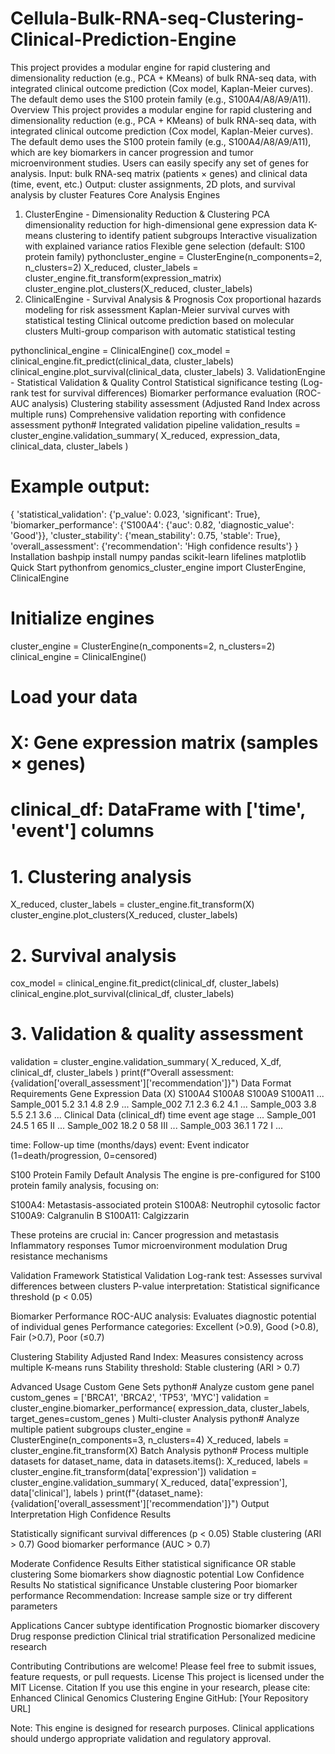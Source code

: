 # Cellula-Bulk-RNA-seq-Clustering-Clinical-Prediction-Engine
This project provides a modular engine for rapid clustering and dimensionality reduction (e.g., PCA + KMeans) of bulk RNA-seq data, with integrated clinical outcome prediction (Cox model, Kaplan-Meier curves).  The default demo uses the S100 protein family (e.g., S100A4/A8/A9/A11).
Overview
This project provides a modular engine for rapid clustering and dimensionality reduction (e.g., PCA + KMeans) of bulk RNA-seq data, with integrated clinical outcome prediction (Cox model, Kaplan-Meier curves).
The default demo uses the S100 protein family (e.g., S100A4/A8/A9/A11), which are key biomarkers in cancer progression and tumor microenvironment studies. Users can easily specify any set of genes for analysis.
Input: bulk RNA-seq matrix (patients × genes) and clinical data (time, event, etc.)
Output: cluster assignments, 2D plots, and survival analysis by cluster
Features
Core Analysis Engines
1. ClusterEngine - Dimensionality Reduction & Clustering
PCA dimensionality reduction for high-dimensional gene expression data
K-means clustering to identify patient subgroups
Interactive visualization with explained variance ratios
Flexible gene selection (default: S100 protein family)
pythoncluster_engine = ClusterEngine(n_components=2, n_clusters=2)
X_reduced, cluster_labels = cluster_engine.fit_transform(expression_matrix)
cluster_engine.plot_clusters(X_reduced, cluster_labels)
2. ClinicalEngine - Survival Analysis & Prognosis
Cox proportional hazards modeling for risk assessment
Kaplan-Meier survival curves with statistical testing
Clinical outcome prediction based on molecular clusters
Multi-group comparison with automatic statistical testing

pythonclinical_engine = ClinicalEngine()
cox_model = clinical_engine.fit_predict(clinical_data, cluster_labels)
clinical_engine.plot_survival(clinical_data, cluster_labels)
3. ValidationEngine - Statistical Validation & Quality Control
Statistical significance testing (Log-rank test for survival differences)
Biomarker performance evaluation (ROC-AUC analysis)
Clustering stability assessment (Adjusted Rand Index across multiple runs)
Comprehensive validation reporting with confidence assessment
python# Integrated validation pipeline
validation_results = cluster_engine.validation_summary(
    X_reduced, expression_data, clinical_data, cluster_labels
)

# Example output:
{
    'statistical_validation': {'p_value': 0.023, 'significant': True},
    'biomarker_performance': {'S100A4': {'auc': 0.82, 'diagnostic_value': 'Good'}},
    'cluster_stability': {'mean_stability': 0.75, 'stable': True},
    'overall_assessment': {'recommendation': 'High confidence results'}
}
Installation
bashpip install numpy pandas scikit-learn lifelines matplotlib
Quick Start
pythonfrom genomics_cluster_engine import ClusterEngine, ClinicalEngine

# Initialize engines
cluster_engine = ClusterEngine(n_components=2, n_clusters=2)
clinical_engine = ClinicalEngine()

# Load your data
# X: Gene expression matrix (samples × genes)
# clinical_df: DataFrame with ['time', 'event'] columns

# 1. Clustering analysis
X_reduced, cluster_labels = cluster_engine.fit_transform(X)
cluster_engine.plot_clusters(X_reduced, cluster_labels)

# 2. Survival analysis
cox_model = clinical_engine.fit_predict(clinical_df, cluster_labels)
clinical_engine.plot_survival(clinical_df, cluster_labels)

# 3. Validation & quality assessment
validation = cluster_engine.validation_summary(
    X_reduced, X_df, clinical_df, cluster_labels
)
print(f"Overall assessment: {validation['overall_assessment']['recommendation']}")
Data Format Requirements
Gene Expression Data (X)
      S100A4  S100A8  S100A9  S100A11  ...
Sample_001   5.2     3.1     4.8      2.9   ...
Sample_002   7.1     2.3     6.2      4.1   ...
Sample_003   3.8     5.5     2.1      3.6   ...
Clinical Data (clinical_df)
      time    event   age   stage  ...
Sample_001  24.5    1      65    II   ...
Sample_002  18.2    0      58    III  ...
Sample_003  36.1    1      72    I    ...

time: Follow-up time (months/days)
event: Event indicator (1=death/progression, 0=censored)

S100 Protein Family Default Analysis
The engine is pre-configured for S100 protein family analysis, focusing on:

S100A4: Metastasis-associated protein
S100A8: Neutrophil cytosolic factor
S100A9: Calgranulin B
S100A11: Calgizzarin

These proteins are crucial in:
Cancer progression and metastasis
Inflammatory responses
Tumor microenvironment modulation
Drug resistance mechanisms

Validation Framework
Statistical Validation
Log-rank test: Assesses survival differences between clusters
P-value interpretation: Statistical significance threshold (p < 0.05)

Biomarker Performance
ROC-AUC analysis: Evaluates diagnostic potential of individual genes
Performance categories: Excellent (>0.9), Good (>0.8), Fair (>0.7), Poor (≤0.7)

Clustering Stability
Adjusted Rand Index: Measures consistency across multiple K-means runs
Stability threshold: Stable clustering (ARI > 0.7)

Advanced Usage
Custom Gene Sets
python# Analyze custom gene panel
custom_genes = ['BRCA1', 'BRCA2', 'TP53', 'MYC']
validation = cluster_engine.biomarker_performance(
    expression_data, cluster_labels, target_genes=custom_genes
)
Multi-cluster Analysis
python# Analyze multiple patient subgroups
cluster_engine = ClusterEngine(n_components=3, n_clusters=4)
X_reduced, labels = cluster_engine.fit_transform(X)
Batch Analysis
python# Process multiple datasets
for dataset_name, data in datasets.items():
    X_reduced, labels = cluster_engine.fit_transform(data['expression'])
    validation = cluster_engine.validation_summary(
        X_reduced, data['expression'], data['clinical'], labels
    )
    print(f"{dataset_name}: {validation['overall_assessment']['recommendation']}")
Output Interpretation
High Confidence Results

Statistically significant survival differences (p < 0.05)
Stable clustering (ARI > 0.7)
Good biomarker performance (AUC > 0.7)

Moderate Confidence Results
Either statistical significance OR stable clustering
Some biomarkers show diagnostic potential
Low Confidence Results
No statistical significance
Unstable clustering
Poor biomarker performance
Recommendation: Increase sample size or try different parameters

Applications
Cancer subtype identification
Prognostic biomarker discovery
Drug response prediction
Clinical trial stratification
Personalized medicine research

Contributing
Contributions are welcome! Please feel free to submit issues, feature requests, or pull requests.
License
This project is licensed under the MIT License.
Citation
If you use this engine in your research, please cite:
Enhanced Clinical Genomics Clustering Engine
GitHub: [Your Repository URL]

Note: This engine is designed for research purposes. Clinical applications should undergo appropriate validation and regulatory approval.

